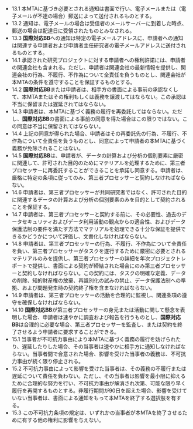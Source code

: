 * 13.1 本MTAに基づき必要とされる通知は書面で行い、電子メールまたは（電子メールが不達の場合）郵送によって送付されるものとする。
* 13.2 通知は、電子メールの場合は受信者のメールサーバーに到着した時点、郵送の場合は配達日に受領されたものとみなされる。
* 13.3 **国際対応BB**への通知は特定の電子メールアドレスに、申請者への通知は関連する申請者および申請者主任研究者の電子メールアドレスに送付されるものとする。
* 14.1 承認された研究プロジェクトに対する申請者への権利許諾には、申請者の関連会社も含まれる。ただし、申請者は関連会社の最新情報を提供し、関連会社の行為、不履行、不作為について全責任を負うものとし、関連会社が本MTAの条件を遵守することを保証するものとする。
* 14.2 **国際対応BB**または申請者は、相手方の書面による事前の承認なくして、本MTAまたはその権利もしくは義務を譲渡してはならない。この承認は不当に保留または遅延されてはならない。
* 14.3 申請者は、本MTAに基づく義務の履行を再委託してはならない。ただし、**国際対応BB**の書面による事前の同意を得た場合はこの限りではない。この同意は不当に保留されてはならない。
* 14.4 上記の同意が得られた場合、申請者はその再委託先の行為、不履行、不作為について全責任を負うものとし、同意によって申請者の本MTAに基づく義務が免除されることはない。
* 14.5 **国際対応BB**は、申請者が、データの計算および分析の個別要素に厳密に関連して、許可された目的のためにマテリアルを処理するために、第三者プロセッサーに再委託することができることを承諾し同意する。申請者は、厳格に特定の条項に従ってのみ、第三者プロセッサーと契約しなければならない。
* 14.6 申請者は、第三者プロセッサーが共同研究者ではなく、許可された目的に関連するデータの計算および分析の個別要素のみを目的として契約されることを保証する。
* 14.7 申請者は、第三者プロセッサーと契約する前に、その必要性、過去のデータセキュリティおよびデータ利用活動の観点からの適合性、およびデータ保護法制の要件を満たす方法でマテリアルを処理できる十分な保証を提供できるかどうかについて評価し、文書化しなければならない。
* 14.8 申請者は、第三者プロセッサーの行為、不履行、不作為について全責任を負い、第三者プロセッサーがタスクを遂行するために厳密に必要とされるマテリアルのみを提供し、第三者プロセッサーの詳細を年次プロジェクトレポートで提供し、書面による契約が締結された場合にのみ第三者プロセッサーと契約しなければならない。この契約には、タスクの明確な定義、データの削除、知的財産権の放棄、再識別化の試みの禁止、データ保護法制への準拠、および問題発生時の契約終了権を含まなければならない。
* 14.9 申請者は、第三者プロセッサーの活動を合理的に監視し、関連条項の遵守を確保しなければならない。
* 14.10 **国際対応BB**が第三者プロセッサーの身元または活動に関して懸念を表明した場合、申請者は速やかに調査および報告を行うものとし、**国際対応BB**は合理的に必要な場合、第三者プロセッサーを監査し、または契約を終了させるよう申請者に要求することができる。
* 15.1 当事者が不可抗力事由により本MTAに基づく義務の履行を妨げられたり、遅延したりした場合、その当事者は速やかに相手方に通知しなければならない。当事者間で合意された場合、影響を受けた当事者の義務は、不可抗力事由が続く限り停止される。
* 15.2 不可抗力事由によって影響を受けた当事者は、その義務の不履行または遅延について責任を負わない。ただし、その当事者は影響を最小限に抑えるために合理的な努力を行い、不可抗力事由が解消され次第、可能な限り早く履行を再開するものとする。非履行期間が90日を超えた場合、影響を受けていない当事者は、書面による通知をもって本MTAを終了する選択肢を有する。
* 15.3 この不可抗力条項の規定は、いずれかの当事者が本MTAを終了させるために有する他の権利に影響を与えない。